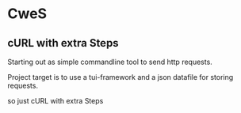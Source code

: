 # CweS
## cURL with extra Steps
Starting out as simple commandline tool to send http requests.

Project target is to use a tui-framework and a json datafile for storing requests.

so just cURL with extra Steps
